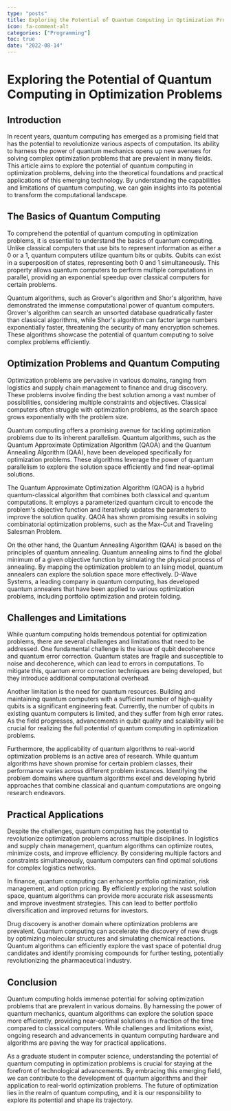 ```yaml
---
type: "posts"
title: Exploring the Potential of Quantum Computing in Optimization Problems
icon: fa-comment-alt
categories: ["Programming"]
toc: true
date: "2022-08-14"
---
```




# Exploring the Potential of Quantum Computing in Optimization Problems

## Introduction

In recent years, quantum computing has emerged as a promising field that has the potential to revolutionize various aspects of computation. Its ability to harness the power of quantum mechanics opens up new avenues for solving complex optimization problems that are prevalent in many fields. This article aims to explore the potential of quantum computing in optimization problems, delving into the theoretical foundations and practical applications of this emerging technology. By understanding the capabilities and limitations of quantum computing, we can gain insights into its potential to transform the computational landscape.

## The Basics of Quantum Computing

To comprehend the potential of quantum computing in optimization problems, it is essential to understand the basics of quantum computing. Unlike classical computers that use bits to represent information as either a 0 or a 1, quantum computers utilize quantum bits or qubits. Qubits can exist in a superposition of states, representing both 0 and 1 simultaneously. This property allows quantum computers to perform multiple computations in parallel, providing an exponential speedup over classical computers for certain problems.

Quantum algorithms, such as Grover's algorithm and Shor's algorithm, have demonstrated the immense computational power of quantum computers. Grover's algorithm can search an unsorted database quadratically faster than classical algorithms, while Shor's algorithm can factor large numbers exponentially faster, threatening the security of many encryption schemes. These algorithms showcase the potential of quantum computing to solve complex problems efficiently.

## Optimization Problems and Quantum Computing

Optimization problems are pervasive in various domains, ranging from logistics and supply chain management to finance and drug discovery. These problems involve finding the best solution among a vast number of possibilities, considering multiple constraints and objectives. Classical computers often struggle with optimization problems, as the search space grows exponentially with the problem size.

Quantum computing offers a promising avenue for tackling optimization problems due to its inherent parallelism. Quantum algorithms, such as the Quantum Approximate Optimization Algorithm (QAOA) and the Quantum Annealing Algorithm (QAA), have been developed specifically for optimization problems. These algorithms leverage the power of quantum parallelism to explore the solution space efficiently and find near-optimal solutions.

The Quantum Approximate Optimization Algorithm (QAOA) is a hybrid quantum-classical algorithm that combines both classical and quantum computations. It employs a parameterized quantum circuit to encode the problem's objective function and iteratively updates the parameters to improve the solution quality. QAOA has shown promising results in solving combinatorial optimization problems, such as the Max-Cut and Traveling Salesman Problem.

On the other hand, the Quantum Annealing Algorithm (QAA) is based on the principles of quantum annealing. Quantum annealing aims to find the global minimum of a given objective function by simulating the physical process of annealing. By mapping the optimization problem to an Ising model, quantum annealers can explore the solution space more effectively. D-Wave Systems, a leading company in quantum computing, has developed quantum annealers that have been applied to various optimization problems, including portfolio optimization and protein folding.

## Challenges and Limitations

While quantum computing holds tremendous potential for optimization problems, there are several challenges and limitations that need to be addressed. One fundamental challenge is the issue of qubit decoherence and quantum error correction. Quantum states are fragile and susceptible to noise and decoherence, which can lead to errors in computations. To mitigate this, quantum error correction techniques are being developed, but they introduce additional computational overhead.

Another limitation is the need for quantum resources. Building and maintaining quantum computers with a sufficient number of high-quality qubits is a significant engineering feat. Currently, the number of qubits in existing quantum computers is limited, and they suffer from high error rates. As the field progresses, advancements in qubit quality and scalability will be crucial for realizing the full potential of quantum computing in optimization problems.

Furthermore, the applicability of quantum algorithms to real-world optimization problems is an active area of research. While quantum algorithms have shown promise for certain problem classes, their performance varies across different problem instances. Identifying the problem domains where quantum algorithms excel and developing hybrid approaches that combine classical and quantum computations are ongoing research endeavors.

## Practical Applications

Despite the challenges, quantum computing has the potential to revolutionize optimization problems across multiple disciplines. In logistics and supply chain management, quantum algorithms can optimize routes, minimize costs, and improve efficiency. By considering multiple factors and constraints simultaneously, quantum computers can find optimal solutions for complex logistics networks.

In finance, quantum computing can enhance portfolio optimization, risk management, and option pricing. By efficiently exploring the vast solution space, quantum algorithms can provide more accurate risk assessments and improve investment strategies. This can lead to better portfolio diversification and improved returns for investors.

Drug discovery is another domain where optimization problems are prevalent. Quantum computing can accelerate the discovery of new drugs by optimizing molecular structures and simulating chemical reactions. Quantum algorithms can efficiently explore the vast space of potential drug candidates and identify promising compounds for further testing, potentially revolutionizing the pharmaceutical industry.

## Conclusion

Quantum computing holds immense potential for solving optimization problems that are prevalent in various domains. By harnessing the power of quantum mechanics, quantum algorithms can explore the solution space more efficiently, providing near-optimal solutions in a fraction of the time compared to classical computers. While challenges and limitations exist, ongoing research and advancements in quantum computing hardware and algorithms are paving the way for practical applications.

As a graduate student in computer science, understanding the potential of quantum computing in optimization problems is crucial for staying at the forefront of technological advancements. By embracing this emerging field, we can contribute to the development of quantum algorithms and their application to real-world optimization problems. The future of optimization lies in the realm of quantum computing, and it is our responsibility to explore its potential and shape its trajectory.
